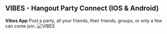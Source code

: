 ## VIBES - Hangout Party Connect (IOS & Android)
__Vibes App__
Post a party, all your friends, their friends, groups, or only a few can come join.
![VIBES](https://firebasestorage.googleapis.com/v0/b/pearl-waitlist-web.appspot.com/o/D6DA8C80-45C8-4D65-8969-8DFB7BB45C46.PNG?alt=media&token=4bba0729-5b68-4502-8dab-0116ed5319f5)
